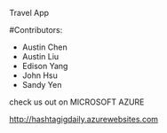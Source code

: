 Travel App

#Contributors:
- Austin Chen
- Austin Liu
- Edison Yang
- John Hsu
- Sandy Yen

check us out on MICROSOFT AZURE

http://hashtagigdaily.azurewebsites.com
